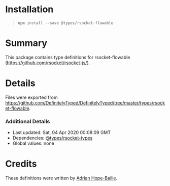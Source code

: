 # Installation
> `npm install --save @types/rsocket-flowable`

# Summary
This package contains type definitions for rsocket-flowable (https://github.com/rsocket/rsocket-js/).

# Details
Files were exported from https://github.com/DefinitelyTyped/DefinitelyTyped/tree/master/types/rsocket-flowable.

### Additional Details
 * Last updated: Sat, 04 Apr 2020 00:08:09 GMT
 * Dependencies: [@types/rsocket-types](https://npmjs.com/package/@types/rsocket-types)
 * Global values: none

# Credits
These definitions were written by [Adrian Hope-Bailie](https://github.com/adrianhopebailie).
